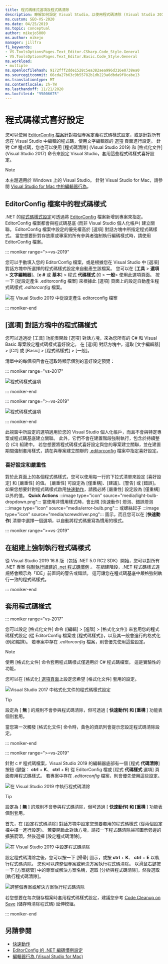 ```yaml
---
title: 程式碼樣式選項及程式碼清除
description: 瞭解如何設定 Visual Studio，以使用程式碼清除 (Visual Studio 2019) 和格式化檔 (Visual Studio 2017) 命令來套用程式碼樣式喜好設定。
ms.custom: SEO-VS-2020
ms.date: 04/25/2019
ms.topic: conceptual
author: mikejo5000
ms.author: mikejo
manager: jillfra
f1_keywords:
- VS.ToolsOptionsPages.Text_Editor.CSharp.Code_Style.General
- VS.ToolsOptionsPages.Text_Editor.Basic.Code_Style.General
ms.workload:
- multiple
ms.openlocfilehash: 9172fff2dde1528c5ea382aea996d316e0738ea0
ms.sourcegitcommit: 66cda27b63c9b55782b1db223a6dbda9f8cabe13
ms.translationtype: MT
ms.contentlocale: zh-TW
ms.lasthandoff: 11/21/2020
ms.locfileid: "95006675"
---
```

# <a name="code-style-preferences"></a>程式碼樣式喜好設定

您可以使用 [EditorConfig 檔案](#code-styles-in-editorconfig-files)針對每個專案定義程式碼樣式設定，或是針對所有您在 Visual Studio 中編輯的程式碼，使用文字編輯器的 [選項](#code-styles-in-the-options-dialog-box) 頁面進行設定。 針對 C# 程式碼，您也可以使用 [程式碼清除] (Visual Studio 2019) 和 [格式化文件] (Visual Studio 2017) 命令來設定 Visual Studio，套用這些程式碼樣式喜好設定。

> [!NOTE]
> 本主題適用於 Windows 上的 Visual Studio。 針對 Visual Studio for Mac，請參閱 [Visual Studio for Mac 中的編輯器行為](/visualstudio/mac/editor-behavior)。

## <a name="code-styles-in-editorconfig-files"></a>EditorConfig 檔案中的程式碼樣式

.NET 的[程式碼樣式設定](/dotnet/fundamentals/code-analysis/code-style-rule-options)可透過將 [EditorConfig](create-portable-custom-editor-options.md) 檔案新增到專案來指定。 EditorConfig 檔案都會與程式碼基底 (而非 Visual Studio 個人化帳戶) 建立關聯。 EditorConfig 檔案中設定的優先權高於 [選項] 對話方塊中所指定程式碼樣式。 當您想要針對存放庫或專案的所有參與者強制執行編碼樣式時，請使用 EditorConfig 檔案。

::: moniker range=">=vs-2019"

您可以手動填入您的 EditorConfig 檔案，或是根據您在 Visual Studio 中 [選項] 對話方塊中所選擇的程式碼樣式設定來自動產生該檔案。 您可以在 [**工具**  >  **選項**  >  **文字編輯器**]、[**c #** 或 **基本**] > 程式 **代碼樣式** 的  >  **一般**> 使用此選項頁面。 按一下 [從設定產生 .editorconfig 檔案] 來根據此 [選項] 頁面上的設定自動產生程式碼樣式 *.editorconfig* 檔案。

![在 Visual Studio 2019 中從設定產生 editorconfig 檔案](media/vs-2019/generate-editorconfig-file-small.png)

::: moniker-end

## <a name="code-styles-in-the-options-dialog-box"></a>[選項] 對話方塊中的程式碼樣式

您可以透過從 [工具] 功能表開啟 [選項] 對話方塊，來為您所有的 C# 和 Visual Basic 專案設定程式碼樣式喜好設定。 在 [選項] 對話方塊中，選取 [文字編輯器] > [C#] 或 [Basic] > [程式碼樣式] > [一般]。

清單中的每個項目會在選取時顯示個別的喜好設定預覽：

::: moniker range="vs-2017"

![程式碼樣式選項](media/code-style-quick-actions-dialog.png)

::: moniker-end

::: moniker range=">=vs-2019"

![程式碼樣式選項](media/vs-2019/code-style-quick-actions-dialog.png)

::: moniker-end

此視窗中所設定的選項適用於您的 Visual Studio 個人化帳戶，而且不會與特定專案或程式碼基底建立關聯。 此外，它們不會在建置階段強制執行，包含於持續整合 (CI) 組建中。 若您想要將程式碼樣式喜好設定與您的專案建立關聯，並在建置期間強制套用樣式，請在與專案建立關聯的 [.editorconfig](#code-styles-in-editorconfig-files) 檔案中指定喜好設定。

### <a name="preference-and-severity"></a>喜好設定和嚴重性

對於此頁面上的各個程式碼樣式，您可以使用每一行的下拉式清單來設定 [喜好設定] 和 [嚴重性] 的值。 [嚴重性] 可設定為 [僅重構]、[建議]、[警告] 或 [錯誤]。 如果您想要針對程式碼樣式啟用[快速動作](../ide/quick-actions.md)，請務必將 [嚴重性] 設定設為 [僅重構] 以外的值。 **Quick Actions** :::image type="icon" source="media/light-bulb-dropdown.png"::: 當使用非慣用樣式時，會出現 [快速動作] 燈泡、錯誤燈泡 :::image type="icon" source="media/error-bulb.png"::: 或螺絲起子 :::image type="icon" source="media/screwdriver.png"::: 圖示，而且您可以在 [**快速動作**] 清單中選擇一個選項，以自動將程式碼重寫為慣用的樣式。

::: moniker range=">=vs-2019"

## <a name="enforce-code-styles-on-build"></a>在組建上強制執行程式碼樣式

從 Visual Studio 2019 16.8 版（包括 .NET 5.0 RC2 SDK）開始，您可以對所有 .NET 專案 [強制執行組建的 .net 程式碼慣例](/dotnet/fundamentals/productivity/code-analysis#code-style-analysis) 。 在組建階段，.NET 程式碼樣式違規將會顯示為「IDE」前置詞的警告或錯誤。 這可讓您在程式碼基底中嚴格強制執行一致的程式碼樣式。

::: moniker-end

## <a name="apply-code-styles"></a>套用程式碼樣式

::: moniker range="vs-2017"

您可以設定 [格式化文件] 命令 ([編輯] > [進階] > [格式化文件]) 來套用您的程式碼樣式設定 (從 EditorConfig 檔案或 [程式碼樣式])，以及其一般會進行的格式化 (例如縮排)。 若專案中存在 *.editorconfig* 檔案，則會優先使用這些設定。

> [!NOTE]
> 使用 [格式化文件] 命令套用程式碼樣式僅適用於 C# 程式碼檔案。 這是實驗性的功能。

您可以在 [格式化][ 選項頁面](reference/options-text-editor-csharp-formatting.md#format-document-settings)上設定您希望 [格式化文件] 套用的設定。

![Visual Studio 2017 中格式化文件的程式碼樣式設定](media/format-document-settings-experiment.png)

> [!TIP]
> 設定為 [ **無** ] 的規則不會參與程式碼清除，但可透過 [ **快速動作] 和 [重構** ] 功能表個別套用。

當您第一次觸發 [格式化文件] 命令時，黃色的資訊列會提示您設定程式碼清除設定。

::: moniker-end

::: moniker range=">=vs-2019"

針對 c # 程式碼檔案，Visual Studio 2019 的編輯器底部有一個 [程式 **代碼清除**] 按鈕 (鍵盤： **ctrl** + **K**、 **ctrl** + **E**) 從 EditorConfig 檔或 [程式 **代碼樣式** 選項] 頁面套用程式碼樣式。 若專案中存在 *.editorconfig* 檔案，則會優先使用這些設定。

![在 Visual Studio 2019 中執行程式碼清除](media/execute-code-cleanup.png)

> [!TIP]
> 設定為 [ **無** ] 的規則不會參與程式碼清除，但可透過 [ **快速動作] 和 [重構** ] 功能表個別套用。

首先，在 [設定程式碼清除] 對話方塊中設定您想要套用的程式碼樣式 (從兩個設定檔中擇一進行設定)。 若要開啟此對話方塊，請按一下程式碼清除掃帚圖示旁邊的擴張箭頭，然後選擇 [設定程式碼清除]。

![在 Visual Studio 2019 中設定程式碼清除](media/configure-code-cleanup.png)

設定程式碼清除之後，您可以按一下 [掃帚] 圖示，或按 **ctrl** + **K**、 **ctrl** + **E** 以執行程式碼清除。 您也可以跨整個專案或解決方案執行程式碼清除。 以滑鼠右鍵按一下 [方案總管] 中的專案或解決方案名稱，選取 [分析與程式碼清除]，然後選取 [執行程式碼清除]。

![跨整個專案或解決方案執行程式碼清除](media/run-code-cleanup-project-solution.png)

若您想要在每次儲存檔案時套用程式碼樣式設定，建議您參考 [Code Cleanup on Save](https://marketplace.visualstudio.com/items?itemName=MadsKristensen.CodeCleanupOnSave) (儲存時清除程式碼) 延伸模組。

::: moniker-end

## <a name="see-also"></a>另請參閱

- [快速動作](../ide/quick-actions.md)
- [EditorConfig 的 .NET 編碼慣例設定](/dotnet/fundamentals/code-analysis/code-style-rule-options)
- [編輯器行為 (Visual Studio for Mac)](/visualstudio/mac/editor-behavior)
